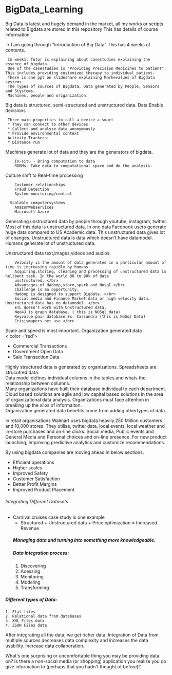 # BigData_Learning
Big Data is latest and hugely demand in the market, all my works or scripts related to Bigdata are stored in this repository
 This has details of course information. </br>
 
 -> I am going through "Introduction of Big Data"
    This has 4 weeks of contents.</br>

     In week1: Tutor is explaining about casestudies explaining the essence of bigdata.
     One of the casestudies is "Providing Precision Medicines to patient". This includes providing customized therapy to individual patient.
     There is one ppt on slideshare explaining Markevalues of Bigdata systems.
     The Types of sources of Bigdata, Data generated by People, Sensors and Stystems.
     Machines, people and origanization.
     
  Big data is structured, semi-structured and unstructured data.
  Data Enable decisions
     
     Three main properties to call a device a smart
     * They can connect to other devices
     * Collect and analyze data anonymously
     * Provide environmental context
     Activity Trackers:
     * Distance run
   Machines generate lot of data and they are the generators of bigdata. </br>
        
        In-situ - Bring computation to data
        RDBMs- Take data to computational space and do the analysis.
        
   Culture shift to Real-time processing </br>
   
        Customer relationships
        Fraud Detection
        System monitoring/control
        
      Scalable computersystems
        AmazonWebservices
        Microsoft Azure
   Generating unstructured data by people through youtube, instagram, twitter. Most of this data is unstructured data.
   In one data Facebook users generate huge data compared to US Academic data. This unstructured data gives lot of changes. Unstructured data is data which doesn't have datamodel. 
   Humans generate lot of unstructured data.</Br>
 
   Unstructured data text,images,videos and audios. </br>
   
        Velocity is the amount of data generated in a particular amount of time is increasing rapidly by humans.
        Acquiring,storing, cleaning and processing of unstructured data is hellbent task. In the world 80 to 90% of data
        unstructured. </br>
        Advantages of Hadoop,storm,spark and Nosql.</br>
        Challenge is an opportunity.
        Hadoop is designed to support Bigdata. </br>
        Social media and Finance Market data or high velocity data. Unstructured data has no datamodel. </br>
        ETL doesn't work with Unstructured data.
        Neo4J is graph database. ( this is NOSql data)
        Keyvalue pair database Ex: Cassandra (this is NoSql Data)
        Crisismapers.net use </br>
           
  Scale and speed is most important. 
  Organization generated data </br>
  < color ='red'>
  * Commercial Transactions
  * Government Open Data
  * Sale Transaction Data </br>
  </color>
    
  Highly structured data is generated by organizations. Spreadsheets are strucutred data. </br>
  Data model defines individual columns in the tables and whats the relationship between columns.</br>
  Many organizations have built their database individual to each department. </br>
  Cloud based solutions are agile and low capital based solutions in the area of organizational data analysis. Organizations must face attention in breaking up the silos of informaiton.</br>
  Organization generated data benefits come from adding othertypes of data. </br>
  
  In retail organisations Walmart uses bigdata heavily.250 Million customers and 10,000 stores.
  They utilise, twitter data, local events, local weather and in-store purchases and on-line clicks.
  Social media, Public events and General Media and Personal choices and on-line presence.
  For new product launching, Improving predictive analytics and customize recommendations. </br>
  
  By using bigdata companies are moving ahead in below sections. </br>
  
  * Efficient operations
  * Higher scales
  * Improved Safety
  * Customer Satisfaction
  * Better Profit Margins
  * Improved Product Placement
  
  ###### Integrating Different Datasets 
  * Carnival cruises case study is one example  
    * Structured + Unstructured data + Price optimization = Increased Revenue
    ##### Managing data and turning into something more knowledgeable.
    ##### Data Integration process:
    1. Discovering
    2. Acessing 
    3. Monitoring
    4. Modeling
    5. Transforming
   ##### Different types of Data:
    1. Flat files
    2. Relational data from databases
    3. XML Files data
    4. JSON Files data
    
 After integrating all the data, we get richer data. Integration of Data from multiple sources decreases data complexity and increases the data usability.
 Increase data collaboration.
 
 What's one surprising or uncomfortable thing you may be providing data on?
 Is there a non-social media (or shopping) application you realize you do give information to (perhaps that you hadn't thought of before)?
 
    
  
        
        
    
         
        
        
   